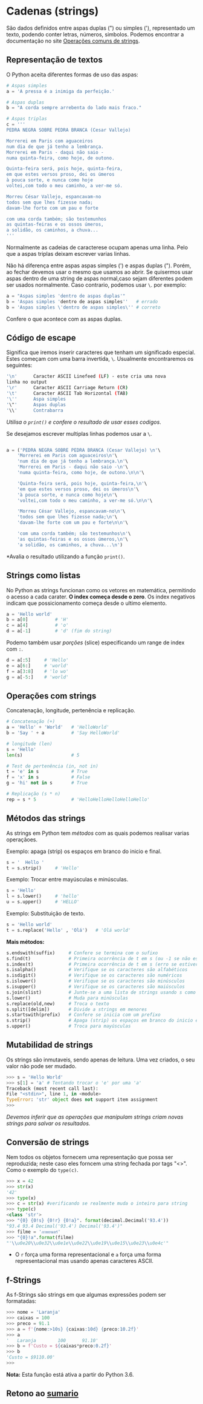 # Cadenas (strings)

São dados definidos entre aspas duplas (") ou simples ('), representado um texto, podendo conter letras, números, simbolos. Podemos encontrar a documentação no site [Operações comuns de strings](https://docs.python.org/pt-br/3/library/string.html).

## Representação de textos

O Python aceita diferentes formas de uso das aspas:

```python
# Aspas simples
a = 'A pressa é a inimiga da perfeição.'

# Aspas duplas
b = "A corda sempre arrebenta do lado mais fraco."

# Aspas triplas
c = '''
PEDRA NEGRA SOBRE PEDRA BRANCA (Cesar Vallejo)

Morrerei em Paris com aguaceiros
num dia de que já tenho a lembrança.
Morrerei em Paris - daqui não saio -
numa quinta-feira, como hoje, de outono.

Quinta-feira será, pois hoje, quinta-feira,
em que estes versos proso, dei os úmeros
à pouca sorte, e nunca como hoje
voltei,com todo o meu caminho, a ver-me só.

Morreu César Vallejo, espancavam-no
todos sem que lhes fizesse nada;
davam-lhe forte com um pau e forte

com uma corda também; são testemunhos
as quintas-feiras e os ossos úmeros,
a solidão, os caminhos, a chuva...
'''
```

Normalmente as cadeias de caracterese ocupam apenas uma linha. Pelo que a aspas triplas deixam escrever varias linhas.

Não há diferença entre aspas aspas simples (') e aspas duplas ("). Porém, ao fechar devemos usar o mesmo que usamos ao abrir. Se quisermos usar aspas dentro de uma string de aspas normal,caso sejam diferentes podem ser usados normalmente. Caso contrario, podemos usar `\`.
por exemplo:

```python
a = "Aspas simples 'dentro de aspas duplas'"
b = 'Aspas simples 'dentro de aspas simples''   # errado
b = 'Aspas simples \'dentro de aspas simples\'' # correto
```

Confere o que acontece com as aspas duplas.

## Código de escape

Significa que iremos inserir caracteres que tenham um significado especial. Estes começam com uma barra invertida, `\`. Usualmente encontraremos os seguintes:

```bash
'\n'      Caracter ASCII Linefeed (LF) - este cria uma nova
linha no output
'\r'      Caracter ASCII Carriage Return (CR)
'\t'      Caracter ASCII Tab Horizontal (TAB)
'\''      Aspa simples
'\"'      Aspas duplas
'\\'      Contrabarra
```

*Utilisa o `print()` e confere o resultado de usar esses codigos*.

Se desejamos escrever multiplas linhas podemos usar a `\`.

```python

a = ('PEDRA NEGRA SOBRE PEDRA BRANCA (Cesar Vallejo) \n'\
    'Morrerei em Paris com aguaceiros\n'\
    'num dia de que já tenho a lembrança.\n'\
    'Morrerei em Paris - daqui não saio -\n'\
    'numa quinta-feira, como hoje, de outono.\n\n'\

    'Quinta-feira será, pois hoje, quinta-feira,\n'\
    'em que estes versos proso, dei os úmeros\n'\
    'à pouca sorte, e nunca como hoje\n'\
    'voltei,com todo o meu caminho, a ver-me só.\n\n'\

    'Morreu César Vallejo, espancavam-no\n'\
    'todos sem que lhes fizesse nada;\n'\
    'davam-lhe forte com um pau e forte\n\n'\

    'com uma corda também; são testemunhos\n'\
    'as quintas-feiras e os ossos úmeros,\n'\
    'a solidão, os caminhos, a chuva...\n')
```

*Avalia o resultado utilizando a função `print()`.

## Strings como listas

No Python as strings funcionan como os vetores en matemática, permitindo o acesso a cada carater. **O index começa desde o zero**. Os index negativos indicam que possicionamento começa desde o ultimo elemento.

```python
a = 'Hello world'
b = a[0]          # 'H'
c = a[4]          # 'o'
d = a[-1]         # 'd' (fim do string)
```

Podemo também usar *porções* (slice) especificando um range de index com `:`.

```python
d = a[:5]     # 'Hello'
e = a[6:]     # 'world'
f = a[3:8]    # 'lo wo'
g = a[-5:]    # 'world'
```

## Operações com strings

Concatenação, longitude, pertenência e replicação.

```python
# Concatenação (+)
a = 'Hello' + 'World'   # 'HelloWorld'
b = 'Say ' + a          # 'Say HelloWorld'

# longitude (len)
s = 'Hello'
len(s)                  # 5

# Test de pertenência (in, not in)
t = 'e' in s            # True
f = 'x' in s            # False
g = 'hi' not in s       # True

# Replicação (s * n)
rep = s * 5             # 'HelloHelloHelloHelloHello'
```

## Métodos das strings

As strings em Python tem *métodos* com as quais podemos realisar varias operaçãoes.

Exemplo: apaga (strip) os espaços em branco do inicio e final.

```python
s = '  Hello '
t = s.strip()     # 'Hello'
```

Exemplo: Trocar entre mayúsculas e minúsculas.

```python
s = 'Hello'
l = s.lower()     # 'hello'
u = s.upper()     # 'HELLO'
```

Exemplo: Substituição de texto.

```python
s = 'Hello world'
t = s.replace('Hello' , 'Olá')   # 'Olá world'
```

**Mais métodos:**

```python
s.endswith(suffix)     # Confere se termina com o sufixo
s.find(t)              # Primeira ocorrência de t em s (ou -1 se não estiver presente)
s.index(t)             # Primeira ocorrência de t em s (erro se estiver faltando)
s.isalpha()            # Verifique se os caracteres são alfabéticos
s.isdigit()            # Verifique se os caracteres são numéricos
s.islower()            # Verifique se os caracteres são minúsculos
s.isupper()            # Verifique se os caracteres são maiúsculos
s.join(slist)          # Junte-se a uma lista de strings usando s como delimitador
s.lower()              # Muda para minúsculas
s.replace(old,new)     # Troca o texto
s.split([delim])       # Divide a strings em menores
s.startswith(prefix)   # Confere se inicia com um prefixo
s.strip()              # Apaga (strip) os espaços em branco do inicio e final
s.upper()              # Troca para mayúsculas
```

## Mutabilidad de strings

Os strings são inmutaveis, sendo apenas de leitura.
Uma vez criados, o seu valor não pode ser mudado.

```python
>>> s = 'Hello World'
>>> s[1] = 'a' # Tentando trocar o 'e' por uma 'a'
Traceback (most recent call last):
File "<stdin>", line 1, in <module>
TypeError: 'str' object does not support item assignment
>>>
```

*Devemos inferir que as operações que manipulam strings criam novas strings para salvar os resultados.*

## Conversão de strings

Nem todos os objetos fornecem uma representação que possa ser reproduzida; neste caso eles forncem uma string fechada por tags "<>". Como o exemplo do `type(c)`.

```python
>>> x = 42
>>> str(x)
'42'
>>> type(x)
>>> c = str(x) #verificando se realmente muda o inteiro para string
>>> type(c)
<class 'str'>
>>> "{0} {0!s} {0!r} {0!a}". format(decimal.Decimal('93.4'))
"93.4 93.4 Decimal('93.4') Decimal('93.4')"
>>> filme = 'ภาพยนตร์'
>>> "{0}!a".format(filme)
"'\\u0e20\\u0e32\\u0e1e\\u0e22\\u0e19\\u0e15\\u0e23\\u0e4c'"
```

* O `r` força uma forma representacional e `a` força uma forma representacional mas usando apenas caracteres ASCII.

## f-Strings

As f-Strings são strings em que algumas expressões podem ser formatadas:

```python
>>> nome = 'Laranja'
>>> caixas = 100
>>> preco = 91.1
>>> a = f'{nome:>10s} {caixas:10d} {preco:10.2f}'
>>> a
'   Laranja        100      91.10'
>>> b = f'Custo = ${caixas*preco:0.2f}'
>>> b
'Custo = $9110.00'
>>>
```

**Nota:** Esta função está ativa a partir do Python 3.6.

## Retono ao [sumario](./00_Resumo.md)
